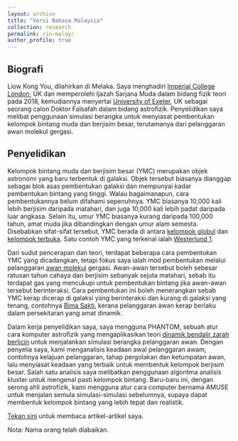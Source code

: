 ```yaml
---
layout: archive
title: "Versi Bahasa Malaysia"
collection: research
permalink: /in-malay/
author_profile: true
---
```


## Biografi

Liow Kong You, dilahirkan di Melaka. Saya menghadiri [Imperial College London](https://www.imperial.ac.uk/), UK dan memperolehi Ijazah Sarjana Muda dalam bidang fizik teori pada 2018, kemudiannya menyertai [University of Exeter](https://www.exeter.ac.uk/), UK sebagai seorang calon Doktor Falsafah dalam bidang astrofizik. Penyelidikan saya melibat penggunaan simulasi berangka untuk menyiasat pembentukan kelompok bintang muda dan berjisim besar, terutamanya dari pelanggaran awan molekul gergasi.

## Penyelidikan

Kelompok bintang muda dan berjisim besar (YMC) merupakan objek astronomi yang baru terbentuk di galaksi. Objek tersebut biasanya dianggap sebagai blok asas pembentukan galaksi dan mempunyai kadar pembentukan bintang yang tinggi. Walau bagaimanapun, cara pembentukannya belum difahami sepenuhnya. YMC biasanya 10,000 kali lebih berjisim daripada matahari, dan juga 10,000 kali lebih padat daripada luar angkasa. Selain itu, umur YMC biasanya kurang daripada 100,000 tahun, amat muda jika dibandingkan dengan umur alam semesta. Disebabkan sifat-sifat tersebut, YMC berada di antara [kelompok globul](https://ms.wikipedia.org/wiki/Kelompok_globul) dan [kelompok terbuka](https://en.wikipedia.org/wiki/Open_cluster). Satu contoh YMC yang terkenal ialah [Westerlund 1](https://en.wikipedia.org/wiki/Westerlund_1).

Dari sudut pencerapan dan teori, terdapat beberapa cara pembentukan YMC yang dicadangkan, tetapi fokus saya ialah mod pembentukan melalui pelanggaran [awan molekul](https://ms.wikipedia.org/wiki/Awan_molekul) gergasi. Awan-awan tersebut boleh sebesar ratusan tahun cahaya dan berjisim sebanyak sejuta matahari, sebab itu terdapat gas yang mencukupi untuk pembentukan bintang jika awan-awan tersebut berinteraksi. Cara pembentukan ini boleh menerangkan sebab YMC kerap dicerap di galaksi yang berinteraksi dan kurang di galaksi yang tenang, contohnya [Bima Sakti](https://ms.wikipedia.org/wiki/Bima_Sakti), kerana pelanggaran awan kerap berlaku dalam persekitaran yang amat dinamik.

Dalam kerja penyelidikan saya, saya mengguna PHANTOM, sebuah atur cara komputer astrofizik yang mengaplikasikan teori [dinamik bendalir zarah berlicin](https://en.wikipedia.org/wiki/Smoothed-particle_hydrodynamics) untuk menjalankan simulasi berangka pelanggaran awan. Dengan penyelia saya, kami menganalisis keadaan awal pelanggaran awam, contohnya kelajuan pelanggaran, tahap pergolakan dan ketumpatan awan, lalu menyiasat keadaan yang terbaik untuk membentuk kelompok berjisim besar. Salah satu analisis saya melibatkan penggunaan algoritma analisis kluster untuk mengenal pasti kelompok bintang. Baru-baru ini, dengan serong ahli astrofizik, kami mengguna atur cara computer bernama AMUSE untuk menjalan semula simulasi-simulasi sebelumnya, supaya dapat membentuk kelompok bintang yang lebih tepat dan realistik.

[Tekan sini](https://ui.adsabs.harvard.edu/public-libraries/xJKSoxdeRo-HhGKtd9QNmw) untuk membaca artikel-artikel saya.

Nota: Nama orang telah diabaikan.
